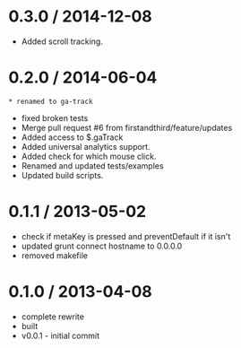 
0.3.0 / 2014-12-08 
==================

  * Added scroll tracking.

0.2.0 / 2014-06-04 
==================

	* renamed to ga-track
  * fixed broken tests
  * Merge pull request #6 from firstandthird/feature/updates
  * Added access to $.gaTrack
  * Added universal analytics support.
  * Added check for which mouse click.
  * Renamed and updated tests/examples
  * Updated build scripts.

0.1.1 / 2013-05-02 
==================

  * check if metaKey is pressed and preventDefault if it isn't
  * updated grunt connect hostname to 0.0.0.0
  * removed makefile

0.1.0 / 2013-04-08 
==================

  * complete rewrite
  * built
  * v0.0.1 - initial commit
